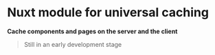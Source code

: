 # Nuxt module for universal caching
**Cache components and pages on the server and the client** 
>Still in an early development stage

